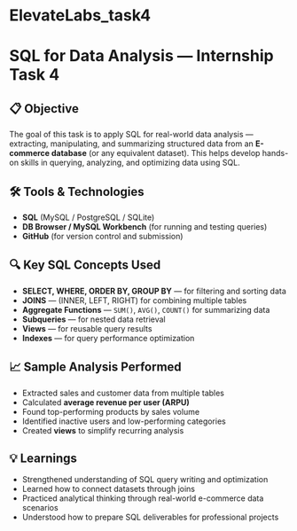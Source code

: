 # ElevateLabs_task4

#  SQL for Data Analysis — Internship Task 4

## 📋 Objective

The goal of this task is to apply SQL for real-world data analysis — extracting, manipulating, and summarizing structured data from an **E-commerce database** (or any equivalent dataset). This helps develop hands-on skills in querying, analyzing, and optimizing data using SQL.

## 🛠️ Tools & Technologies

* **SQL** (MySQL / PostgreSQL / SQLite)
* **DB Browser / MySQL Workbench** (for running and testing queries)
* **GitHub** (for version control and submission)

## 🔍 Key SQL Concepts Used

* **SELECT, WHERE, ORDER BY, GROUP BY** — for filtering and sorting data
* **JOINS** — (INNER, LEFT, RIGHT) for combining multiple tables
* **Aggregate Functions** — `SUM()`, `AVG()`, `COUNT()` for summarizing data
* **Subqueries** — for nested data retrieval
* **Views** — for reusable query results
* **Indexes** — for query performance optimization

## 📈 Sample Analysis Performed

* Extracted sales and customer data from multiple tables
* Calculated **average revenue per user (ARPU)**
* Found top-performing products by sales volume
* Identified inactive users and low-performing categories
* Created **views** to simplify recurring analysis

## 💡 Learnings

* Strengthened understanding of SQL query writing and optimization
* Learned how to connect datasets through joins
* Practiced analytical thinking through real-world e-commerce data scenarios
* Understood how to prepare SQL deliverables for professional projects
